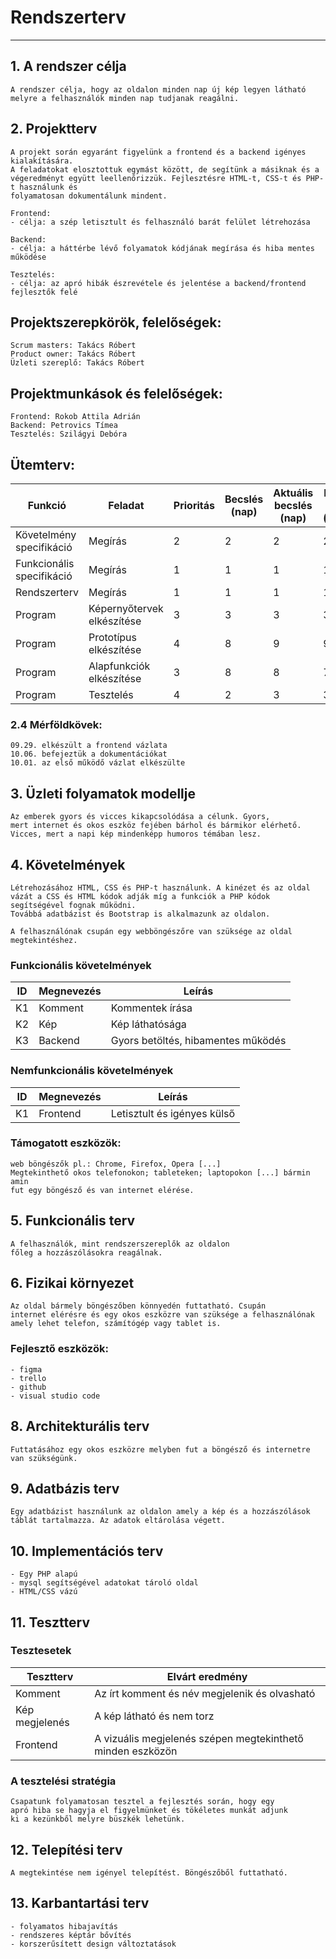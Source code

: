 # Rendszerterv
---
## 1. A rendszer célja
    A rendszer célja, hogy az oldalon minden nap új kép legyen látható
    melyre a felhasználók minden nap tudjanak reagálni.

## 2. Projektterv
    A projekt során egyaránt figyelünk a frontend és a backend igényes kialakítására.
    A feladatokat elosztottuk egymást között, de segítünk a másiknak és a
    végeredményt együtt leellenőrizzük. Fejlesztésre HTML-t, CSS-t és PHP-t használunk és
    folyamatosan dokumentálunk mindent. 

    Frontend:
    - célja: a szép letisztult és felhasználó barát felület létrehozása

    Backend:
    - célja: a háttérbe lévő folyamatok kódjának megírása és hiba mentes működése

    Tesztelés:
    - célja: az apró hibák észrevétele és jelentése a backend/frontend fejlesztők felé
    
## Projektszerepkörök, felelőségek:
    Scrum masters: Takács Róbert
    Product owner: Takács Róbert
    Üzleti szereplő: Takács Róbert
     
## Projektmunkások és felelőségek:
    Frontend: Rokob Attila Adrián
    Backend: Petrovics Tímea
    Tesztelés: Szilágyi Debóra
     
## Ütemterv:

|Funkció                  | Feladat                                | Prioritás | Becslés (nap) | Aktuális becslés (nap) | Eltelt idő (nap) | Becsült idő (nap) |
|-------------------------|----------------------------------------|-----------|---------------|------------------------|------------------|---------------------|
|Követelmény specifikáció |Megírás                                 |         2 |             2 |                      2 |                2 |                   2 |             
|Funkcionális specifikáció|Megírás                                 |         1 |             1 |                      1 |                1 |                   1 |
|Rendszerterv             |Megírás                                 |         1 |             1 |                      1 |                1 |                   1 |
|Program                  |Képernyőtervek elkészítése              |         3 |             3 |                      3 |                3 |                   3 |
|Program                  |Prototípus elkészítése                  |         4 |             8 |                      9 |                9 |                   9 |
|Program                  |Alapfunkciók elkészítése                |         3 |             8 |                      8 |                7 |                   7 |
|Program                  |Tesztelés                               |         4 |             2 |                      3 |                3 |                   2 |

### 2.4 Mérföldkövek:
    09.29. elkészült a frontend vázlata
    10.06. befejeztük a dokumentációkat
    10.01. az első működő vázlat elkészülte

## 3. Üzleti folyamatok modellje
    Az emberek gyors és vicces kikapcsolódása a célunk. Gyors,
    mert internet és okos eszköz fejében bárhol és bármikor elérhető. 
    Vicces, mert a napi kép mindenképp humoros témában lesz.
## 4. Követelmények
    Létrehozásához HTML, CSS és PHP-t használunk. A kinézet és az oldal
    vázát a CSS és HTML kódok adják míg a funkciók a PHP kódok segítségével fognak működni.
    Továbbá adatbázist és Bootstrap is alkalmazunk az oldalon.

    A felhasználónak csupán egy webböngészőre van szüksége az oldal megtekintéshez.

### Funkcionális követelmények
| ID | Megnevezés | Leírás |
| --- | --- | --- |
| K1 | Komment | Kommentek írása |
| K2 | Kép | Kép láthatósága|
| K3 | Backend | Gyors betöltés, hibamentes működés |

### Nemfunkcionális követelmények
| ID | Megnevezés | Leírás |
| --- | --- | --- |
| K1 | Frontend | Letisztult és igényes külső |

### Támogatott eszközök:
    web böngészők pl.: Chrome, Firefox, Opera [...]
    Megtekinthető okos telefonokon; tableteken; laptopokon [...] bármin amin
    fut egy böngésző és van internet elérése.

## 5. Funkcionális terv
    A felhasználók, mint rendszerszereplők az oldalon
    főleg a hozzászólásokra reagálnak.

## 6. Fizikai környezet
    Az oldal bármely böngészőben könnyedén futtatható. Csupán
    internet elérésre és egy okos eszközre van szüksége a felhasználónak
    amely lehet telefon, számítógép vagy tablet is.
### Fejlesztő eszközök:
    - figma
    - trello
    - github
    - visual studio code

## 8. Architekturális terv
    Futtatásához egy okos eszközre melyben fut a böngésző és internetre van szükségünk.

## 9. Adatbázis terv
    Egy adatbázist használunk az oldalon amely a kép és a hozzászólások
    táblát tartalmazza. Az adatok eltárolása végett.

## 10. Implementációs terv
    - Egy PHP alapú
    - mysql segítségével adatokat tároló oldal
    - HTML/CSS vázú

## 11. Tesztterv
### Tesztesetek
 | Tesztterv | Elvárt eredmény | 
 | --- | --- |
 | Komment | Az írt komment és név megjelenik és olvasható | 
 | Kép megjelenés | A kép látható és nem torz |
 | Frontend | A vizuális megjelenés szépen megtekinthető minden eszközön |

### A tesztelési stratégia
    Csapatunk folyamatosan tesztel a fejlesztés során, hogy egy
    apró hiba se hagyja el figyelmünket és tökéletes munkát adjunk
    ki a kezünkből melyre büszkék lehetünk.
## 12. Telepítési terv
    A megtekintése nem igényel telepítést. Böngészőből futtatható.

## 13. Karbantartási terv
    - folyamatos hibajavítás
    - rendszeres képtár bővítés
    - korszerűsített design változtatások

